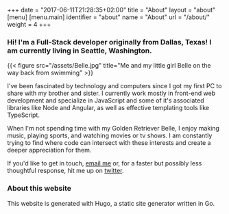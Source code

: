 +++
date = "2017-06-11T21:28:35+02:00"
title = "About"
layout = "about"
[menu]
  [menu.main]
  identifier = "about"
  name       = "About"
  url        = "/about/"
  weight     = 4
+++

### Hi! I'm a Full-Stack developer originally from Dallas, Texas! I am currently living in Seattle, Washington.

{{< figure src="/assets/Belle.jpg" title="Me and my little girl Belle on the way back from swimming" >}}

I've been fascinated by technology and computers since I got my first PC to share with my brother and sister. I currently work mostly in front-end web development and specialize in JavaScript and some of it's associated libraries like Node and Angular, as well as effective templating tools like TypeScript.

When I'm not spending time with my Golden Retriever Belle, I enjoy making music, playing sports, and watching movies or tv shows. I am constantly trying to find where code can intersect with these interests and create a deeper appreciation for them.

If you'd like to get in touch, [email me](mailto:SMontague29@gmail.com) or, for a faster but possibly less thoughtful response, hit me up on [twitter](https://twitter.com/SMontague29).

### About this website

This website is generated with Hugo, a static site generator written in Go.
